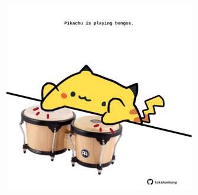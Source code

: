 <!-- built at 25/11/2022, 03:15:59 UTC -->
<p align="center">
  <img width="500" height="500" src="./ReadmeImage.svg">
</p>
